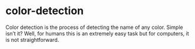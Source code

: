 # color-detection
Color detection is the process of detecting the name of any color. Simple isn’t it? Well, for humans this is an extremely easy task but for computers, it is not straightforward.
